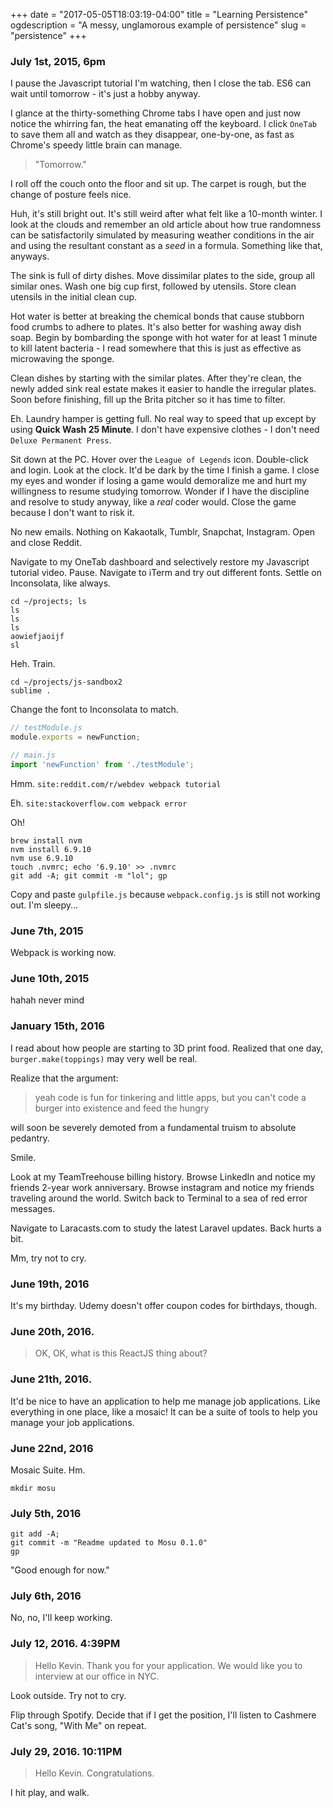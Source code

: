 +++
date = "2017-05-05T18:03:19-04:00"
title = "Learning Persistence"
ogdescription = "A messy, unglamorous example of persistence"
slug = "persistence"
+++

### July 1st, 2015, 6pm

I pause the Javascript tutorial I'm watching, then I close the tab. ES6 can wait until tomorrow - it's just a hobby anyway.

I glance at the thirty-something Chrome tabs I have open and just now notice the whirring fan, the heat emanating off the keyboard. I click `OneTab` to save them all and watch as they disappear, one-by-one, as fast as Chrome's speedy little brain can manage.

> "Tomorrow." 

I roll off the couch onto the floor and sit up. The carpet is rough, but the change of posture feels nice. 

Huh, it's still bright out. It's still weird after what felt like a 10-month winter. I look at the clouds and remember an old article about how true randomness can be satisfactorily simulated by measuring weather conditions in the air and using the resultant constant as a *seed* in a formula. Something like that, anyways.

The sink is full of dirty dishes. Move dissimilar plates to the side, group all similar ones. Wash one big cup first, followed by utensils. Store clean utensils in the initial clean cup.

Hot water is better at breaking the chemical bonds that cause stubborn food crumbs to adhere to plates. It's also better for washing away dish soap. Begin by bombarding the sponge with hot water for at least 1 minute to kill latent bacteria - I read somewhere that this is just as effective as microwaving the sponge. 

Clean dishes by starting with the similar plates. After they're clean, the newly added sink real estate makes it easier to handle the irregular plates. Soon before finishing, fill up the Brita pitcher so it has time to filter.

Eh. Laundry hamper is getting full. No real way to speed that up except by using **Quick Wash 25 Minute**. I don't have expensive clothes - I don't need `Deluxe Permanent Press`.

Sit down at the PC. Hover over the `League of Legends` icon. Double-click and login. Look at the clock. It'd be dark by the time I finish a game. I close my eyes and wonder if losing a game would demoralize me and hurt my willingness to resume studying tomorrow. Wonder if I have the discipline and resolve to study anyway, like a *real* coder would. Close the game because I don't want to risk it.

No new emails. Nothing on Kakaotalk, Tumblr, Snapchat, Instagram. Open and close Reddit.

Navigate to my OneTab dashboard and selectively restore my Javascript tutorial video. Pause. Navigate to iTerm and try out different fonts. Settle on Inconsolata, like always.
```shell
cd ~/projects; ls
ls 
ls 
ls 
aowiefjaoijf
sl 
```
Heh. Train.
```shell
cd ~/projects/js-sandbox2
sublime .
```

Change the font to Inconsolata to match.

```javascript
// testModule.js
module.exports = newFunction;

// main.js
import 'newFunction' from './testModule';
```
Hmm.
`site:reddit.com/r/webdev webpack tutorial`

Eh.
`site:stackoverflow.com webpack error`

Oh!
```shell
brew install nvm
nvm install 6.9.10
nvm use 6.9.10
touch .nvmrc; echo '6.9.10' >> .nvmrc
git add -A; git commit -m "lol"; gp
```
Copy and paste `gulpfile.js` because `webpack.config.js` is still not working out. I'm sleepy...

### June 7th, 2015

Webpack is working now.

### June 10th, 2015

hahah never mind

### January 15th, 2016

I read about how people are starting to 3D print food. Realized that one day, `burger.make(toppings)` may very well be real.

Realize that the argument:

> yeah code is fun for tinkering and little apps, but you can't code a burger into existence and feed the hungry

will soon be severely demoted from a fundamental truism to absolute pedantry.

Smile.

Look at my TeamTreehouse billing history. Browse LinkedIn and notice my friends 2-year work anniversary. Browse instagram and notice my friends traveling around the world. Switch back to Terminal to a sea of red error messages.

Navigate to Laracasts.com to study the latest Laravel updates. Back hurts a bit.

Mm, try not to cry.

### June 19th, 2016

It's my birthday. Udemy doesn't offer coupon codes for birthdays, though.

### June 20th, 2016.

> OK, OK, what is this ReactJS thing about?

### June 21th, 2016.

It'd be nice to have an application to help me manage job applications. Like everything in one place, like a mosaic! It can be a suite of tools to help you manage your job applications.

### June 22nd, 2016

Mosaic Suite. Hm.

`mkdir mosu`

### July 5th, 2016

```shell
git add -A;
git commit -m "Readme updated to Mosu 0.1.0"
gp
```

"Good enough for now."

### July 6th, 2016

No, no, I'll keep working.

### July 12, 2016. 4:39PM

> Hello Kevin. Thank you for your application. We would like you to interview at our office in NYC.

Look outside. Try not to cry.

Flip through Spotify. Decide that if I get the position, I'll listen to Cashmere Cat's song, "With Me" on repeat.

### July 29, 2016. 10:11PM

> Hello Kevin.
> Congratulations.

I hit play, and walk.
